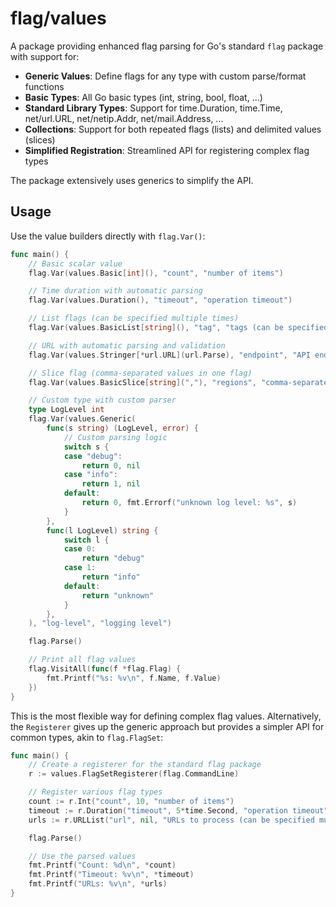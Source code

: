 # flag/values

A package providing enhanced flag parsing for Go's standard `flag` package with support for:

- **Generic Values**: Define flags for any type with custom parse/format functions
- **Basic Types**: All Go basic types (int, string, bool, float, ...)
- **Standard Library Types**: Support for time.Duration, time.Time, net/url.URL, net/netip.Addr, net/mail.Address, ...
- **Collections**: Support for both repeated flags (lists) and delimited values (slices)
- **Simplified Registration**: Streamlined API for registering complex flag types

The package extensively uses generics to simplify the API.

## Usage

Use the value builders directly with `flag.Var()`:

```go
func main() {
    // Basic scalar value
    flag.Var(values.Basic[int](), "count", "number of items")

    // Time duration with automatic parsing
    flag.Var(values.Duration(), "timeout", "operation timeout")

    // List flags (can be specified multiple times)
    flag.Var(values.BasicList[string](), "tag", "tags (can be specified multiple times)")

    // URL with automatic parsing and validation
    flag.Var(values.Stringer[*url.URL](url.Parse), "endpoint", "API endpoint URL")

    // Slice flag (comma-separated values in one flag)
    flag.Var(values.BasicSlice[string](","), "regions", "comma-separated list of regions")

    // Custom type with custom parser
    type LogLevel int
    flag.Var(values.Generic(
        func(s string) (LogLevel, error) {
            // Custom parsing logic
            switch s {
            case "debug":
                return 0, nil
            case "info":
                return 1, nil
            default:
                return 0, fmt.Errorf("unknown log level: %s", s)
            }
        },
        func(l LogLevel) string {
            switch l {
            case 0:
                return "debug"
            case 1:
                return "info"
            default:
                return "unknown"
            }
        },
    ), "log-level", "logging level")

    flag.Parse()

    // Print all flag values
    flag.VisitAll(func(f *flag.Flag) {
        fmt.Printf("%s: %v\n", f.Name, f.Value)
    })
}
```

This is the most flexible way for defining complex flag values. Alternatively, the `Registerer` gives up the generic approach but provides a simpler API for common types, akin to `flag.FlagSet`:

```go
func main() {
    // Create a registerer for the standard flag package
    r := values.FlagSetRegisterer(flag.CommandLine)

    // Register various flag types
    count := r.Int("count", 10, "number of items")
    timeout := r.Duration("timeout", 5*time.Second, "operation timeout")
    urls := r.URLList("url", nil, "URLs to process (can be specified multiple times)")

    flag.Parse()

    // Use the parsed values
    fmt.Printf("Count: %d\n", *count)
    fmt.Printf("Timeout: %v\n", *timeout)
    fmt.Printf("URLs: %v\n", *urls)
}
```
